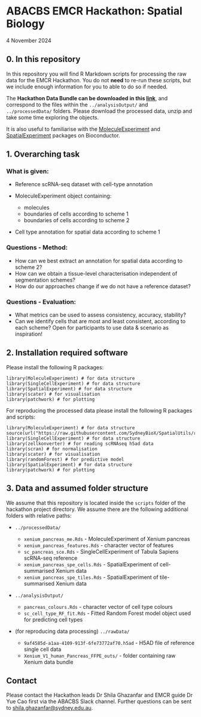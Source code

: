 # ABACBS EMCR Hackathon: Spatial Biology

4 November 2024

## 0. In this repository

In this repository you will find R Markdown scripts for processing the raw data
for the EMCR Hackathon. You do not **need** to re-run these scripts, but we 
include enough information for you to able to do so if needed.

The **Hackathon Data Bundle can be downloaded in this [link](https://www.dropbox.com/scl/fi/mp1r2j32zfbcfkh24kybh/HackathonDataBundle.zip?rlkey=ai650hqxv3za7jfq1lzftu613&dl=0)**, 
and correspond to the files within the `../analysisOutput/` and 
`../processedData/` folders. Please download the processed data, unzip and 
take some time exploring the objects.

It is also useful to familiarise with the [MoleculeExperiment](https://www.bioconductor.org/packages/release/bioc/html/MoleculeExperiment.html) 
 and [SpatialExperiment](https://www.bioconductor.org/packages/release/bioc/html/SpatialExperiment.html) packages on Bioconductor.

## 1. Overarching task

### What is given: 
* Reference scRNA-seq dataset with cell-type annotation 

* MoleculeExperiment object containing: 
	* molecules 
	* boundaries of cells according to scheme 1 
	* boundaries of cells according to scheme 2 

* Cell type annotation for spatial data according to scheme 1

### Questions - Method: 
* How can we best extract an annotation for spatial data according to scheme 2? 
* How can we obtain a tissue-level characterisation independent of segmentation schemes? 
* How do our approaches change if we do not have a reference dataset?

### Questions - Evaluation: 
* What metrics can be used to assess consistency, accuracy, stability? 
* Can we identify cells that are most and least consistent, according to each scheme?
Open for participants to use data & scenario as inspiration!

## 2. Installation required software

Please install the following R packages:

```
library(MoleculeExperiment) # for data structure
library(SingleCellExperiment) # for data structure
library(SpatialExperiment) # for data structure
library(scater) # for visualisation
library(patchwork) # for plotting
```

For reproducing the processed data please install the following R packages and 
scripts:

```
library(MoleculeExperiment) # for data structure
source(url("https://raw.githubusercontent.com/SydneyBioX/SpatialUtils/refs/heads/main/R/tileBoundaries.R"))
library(SingleCellExperiment) # for data structure
library(zellkonverter) # for reading scRNAseq h5ad data
library(scran) # for normalisation
library(scater) # for visualisation
library(randomForest) # for predictive model
library(SpatialExperiment) # for data structure
library(patchwork) # for plotting
```

## 3. Data and assumed folder structure

We assume that this repository is located inside the `scripts` folder of the 
hackathon project directory. We assume there are the following additional folders
with relative paths:

* `../processedData/`
  * `xenium_pancreas_me.Rds` - MoleculeExperiment of Xenium pancreas
  * `xenium_pancreas_features.Rds` - character vector of features
  * `sc_pancreas_sce.Rds` - SingleCellExperiment of Tabula Sapiens scRNA-seq reference
  * `xenium_pancreas_spe_cells.Rds` - SpatialExperiment of cell-summarised Xenium data
  * `xenium_pancreas_spe_tiles.Rds` - SpatialExperiment of tile-summarised Xenium data

* `../analysisOutput/`
  * `pancreas_colours.Rds` - character vector of cell type colours
  * `sc_cell_type_RF_fit.Rds` - Fitted Random Forest model object used for predicting cell types

* (for reproducing data processing) `../rawData/`
  * `9af4585d-a1aa-4109-913f-6fe73772af70.h5ad` - H5AD file of reference single cell data
  * `Xenium_V1_human_Pancreas_FFPE_outs/` - folder containing raw Xenium data bundle

## Contact

Please contact the Hackathon leads Dr Shila Ghazanfar and EMCR guide Dr Yue Cao
first via the ABACBS Slack channel. Further questions can be sent to 
<shila.ghazanfar@sydney.edu.au>.
